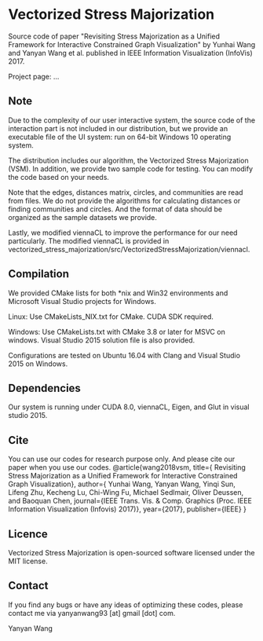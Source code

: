 # Vectorized Stress Majorization
Source code of paper "Revisiting Stress Majorization as a Unified Framework for
Interactive Constrained Graph Visualization" by Yunhai Wang and Yanyan Wang et al. published in IEEE Information Visualization (InfoVis) 2017.

Project page: ...

## Note
Due to the complexity of our user interactive system, the source code of the interaction part is not included in our distribution, but we provide an executable file of the UI system: run on 64-bit Windows 10 operating system.

The distribution includes our algorithm, the Vectorized Stress Majorization (VSM). In addition, we provide two sample code for testing. You can modify the code based on your needs.

Note that the edges, distances matrix, circles, and communities are read from files. We do not provide the algorithms for calculating distances or finding communities and circles. And the format of data should be organized as the sample datasets we provide.

Lastly, we modified viennaCL to improve the performance for our need particularly. The modified viennaCL is provided in vectorized_stress_majorization/src/VectorizedStressMajorization/viennacl.

## Compilation

We provided CMake lists for both *nix and Win32 environments and Microsoft Visual Studio projects for Windows.

Linux:
Use CMakeLists_NIX.txt for CMake.
CUDA SDK required.

Windows:
Use CMakeLists.txt with CMake 3.8 or later for MSVC on windows.
Visual Studio 2015 solution file is also provided.

Configurations are tested on Ubuntu 16.04 with Clang and Visual Studio 2015 on Windows.

## Dependencies
Our system is running under CUDA 8.0, viennaCL, Eigen, and Glut in visual studio 2015. 

## Cite
You can use our codes for research purpose only. And please cite our paper when you use our codes.
@article{wang2018vsm,
  title={ Revisiting Stress Majorization as a Unified Framework for Interactive Constrained Graph Visualization},
  author={ Yunhai Wang, Yanyan Wang, Yinqi Sun, Lifeng Zhu, Kecheng Lu, Chi-Wing Fu, Michael Sedlmair, Oliver Deussen, and Baoquan Chen,
  journal={IEEE Trans. Vis. & Comp. Graphics (Proc. IEEE Information Visualization (Infovis) 2017)},
  year={2017},
  publisher={IEEE}
}


## Licence
Vectorized Stress Majorization is open-sourced software licensed under the MIT license.

## Contact
If you find any bugs or have any ideas of optimizing these codes, please contact me via yanyanwang93 [at] gmail [dot] com.

Yanyan Wang
